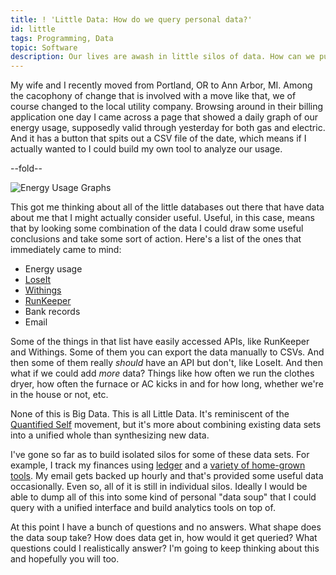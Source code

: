 ```yaml
---
title: ! 'Little Data: How do we query personal data?'
id: little
tags: Programming, Data
topic: Software
description: Our lives are awash in little silos of data. How can we pull those together in a comprehensive way?
---
```


My wife and I recently moved from Portland, OR to Ann Arbor, MI. Among the cacophony of change that is involved with a move like that, we of course changed to the local utility company. Browsing around in their billing application one day I came across a page that showed a daily graph of our energy usage, supposedly valid through yesterday for both gas and electric. And it has a button that spits out a CSV file of the date, which means if I actually wanted to I could build my own tool to analyze our usage.

--fold--

<img class="thumbnail" src="https://d2s7foagexgnc2.cloudfront.net/files/ca6e7d1b07db4cdc94a7/dte_usage.png" alt="Energy Usage Graphs">

This got me thinking about all of the little databases out there that have data about me that I might actually consider useful. Useful, in this case, means that by looking some combination of the data I could draw some useful conclusions and take some sort of action. Here's a list of the ones that immediately came to mind:

* Energy usage
* [LoseIt](http://loseit.com/)
* [Withings](http://www.withings.com)
* [RunKeeper](http://www.runkeeper.com)
* Bank records
* Email

Some of the things in that list have easily accessed APIs, like RunKeeper and Withings. Some of them you can export the data manually to CSVs. And then some of them really *should* have an API but don't, like LoseIt. And then what if we could add *more* data? Things like how often we run the clothes dryer, how often the furnace or AC kicks in and for how long, whether we're in the house or not, etc.

None of this is Big Data. This is all Little Data. It's reminiscent of the [Quantified Self](http://quantifiedself.com/) movement, but it's more about combining existing data sets into a unified whole than synthesizing new data.

I've gone so far as to build isolated silos for some of these data sets. For example, I track my finances using [ledger](http://www.ledger-cli.org) and a [variety of home-grown tools](/tag/Ledger). My email gets backed up hourly and that's provided some useful data occasionally. Even so, all of it is still in individual silos. Ideally I would be able to dump all of this into some kind of personal "data soup" that I could query with a unified interface and build analytics tools on top of.

At this point I have a bunch of questions and no answers. What shape does the data soup take? How does data get in, how would it get queried? What questions could I realistically answer? I'm going to keep thinking about this and hopefully you will too.



